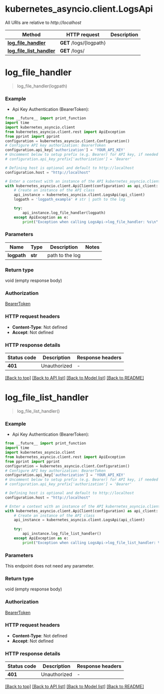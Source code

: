 # kubernetes_asyncio.client.LogsApi

All URIs are relative to *http://localhost*

Method | HTTP request | Description
------------- | ------------- | -------------
[**log_file_handler**](LogsApi.md#log_file_handler) | **GET** /logs/{logpath} | 
[**log_file_list_handler**](LogsApi.md#log_file_list_handler) | **GET** /logs/ | 


# **log_file_handler**
> log_file_handler(logpath)



### Example

* Api Key Authentication (BearerToken):
```python
from __future__ import print_function
import time
import kubernetes_asyncio.client
from kubernetes_asyncio.client.rest import ApiException
from pprint import pprint
configuration = kubernetes_asyncio.client.Configuration()
# Configure API key authorization: BearerToken
configuration.api_key['authorization'] = 'YOUR_API_KEY'
# Uncomment below to setup prefix (e.g. Bearer) for API key, if needed
# configuration.api_key_prefix['authorization'] = 'Bearer'

# Defining host is optional and default to http://localhost
configuration.host = "http://localhost"

# Enter a context with an instance of the API kubernetes_asyncio.client
with kubernetes_asyncio.client.ApiClient(configuration) as api_client:
    # Create an instance of the API class
    api_instance = kubernetes_asyncio.client.LogsApi(api_client)
    logpath = 'logpath_example' # str | path to the log

    try:
        api_instance.log_file_handler(logpath)
    except ApiException as e:
        print("Exception when calling LogsApi->log_file_handler: %s\n" % e)
```

### Parameters

Name | Type | Description  | Notes
------------- | ------------- | ------------- | -------------
 **logpath** | **str**| path to the log | 

### Return type

void (empty response body)

### Authorization

[BearerToken](../README.md#BearerToken)

### HTTP request headers

 - **Content-Type**: Not defined
 - **Accept**: Not defined

### HTTP response details
| Status code | Description | Response headers |
|-------------|-------------|------------------|
**401** | Unauthorized |  -  |

[[Back to top]](#) [[Back to API list]](../README.md#documentation-for-api-endpoints) [[Back to Model list]](../README.md#documentation-for-models) [[Back to README]](../README.md)

# **log_file_list_handler**
> log_file_list_handler()



### Example

* Api Key Authentication (BearerToken):
```python
from __future__ import print_function
import time
import kubernetes_asyncio.client
from kubernetes_asyncio.client.rest import ApiException
from pprint import pprint
configuration = kubernetes_asyncio.client.Configuration()
# Configure API key authorization: BearerToken
configuration.api_key['authorization'] = 'YOUR_API_KEY'
# Uncomment below to setup prefix (e.g. Bearer) for API key, if needed
# configuration.api_key_prefix['authorization'] = 'Bearer'

# Defining host is optional and default to http://localhost
configuration.host = "http://localhost"

# Enter a context with an instance of the API kubernetes_asyncio.client
with kubernetes_asyncio.client.ApiClient(configuration) as api_client:
    # Create an instance of the API class
    api_instance = kubernetes_asyncio.client.LogsApi(api_client)
    
    try:
        api_instance.log_file_list_handler()
    except ApiException as e:
        print("Exception when calling LogsApi->log_file_list_handler: %s\n" % e)
```

### Parameters
This endpoint does not need any parameter.

### Return type

void (empty response body)

### Authorization

[BearerToken](../README.md#BearerToken)

### HTTP request headers

 - **Content-Type**: Not defined
 - **Accept**: Not defined

### HTTP response details
| Status code | Description | Response headers |
|-------------|-------------|------------------|
**401** | Unauthorized |  -  |

[[Back to top]](#) [[Back to API list]](../README.md#documentation-for-api-endpoints) [[Back to Model list]](../README.md#documentation-for-models) [[Back to README]](../README.md)

